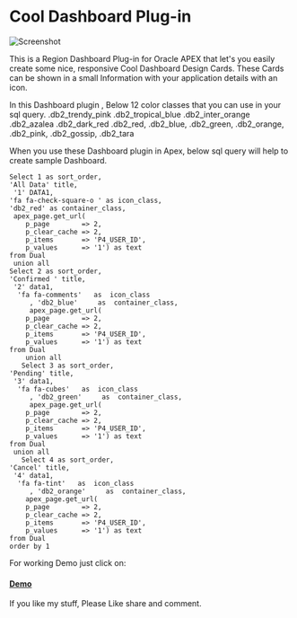 # Cool Dashboard Plug-in

![Screenshot](https://raw.githubusercontent.com/sattuvirus/cool_dashboard_plugin/master/screenshot.gif)

This is a Region Dashboard Plug-in for Oracle APEX that let's you easily create some nice, responsive Cool Dashboard Design Cards. These Cards can be shown in a small Information with your application details with an icon.

In this Dashboard plugin , Below 12 color classes that you can use in your sql query.
.db2_trendy_pink 
.db2_tropical_blue 
.db2_inter_orange 
.db2_azalea 
.db2_dark_red 
.db2_red,
.db2_blue,
.db2_green,
.db2_orange,
.db2_pink,
.db2_gossip,
.db2_tara

When you use these Dashboard plugin in Apex, below sql query will help to create sample Dashboard.
```
Select 1 as sort_order,
'All Data' title,
 '1' DATA1,
'fa fa-check-square-o ' as icon_class,
'db2_red' as container_class,
 apex_page.get_url(
    p_page        => 2,
    p_clear_cache => 2,
    p_items       => 'P4_USER_ID',
    p_values      => '1') as text
from Dual 
 union all
Select 2 as sort_order,
'Confirmed ' title,
 '2' data1,
  'fa fa-comments'   as  icon_class
     , 'db2_blue'     as  container_class,
     apex_page.get_url(
    p_page        => 2,
    p_clear_cache => 2,
    p_items       => 'P4_USER_ID',
    p_values      => '1') as text
from Dual 
    union all
   Select 3 as sort_order,
'Pending' title,
 '3' data1,
  'fa fa-cubes'   as  icon_class
     , 'db2_green'     as  container_class,
     apex_page.get_url(
    p_page        => 2,
    p_clear_cache => 2,
    p_items       => 'P4_USER_ID',
    p_values      => '1') as text
from Dual 
 union all
   Select 4 as sort_order,
'Cancel' title,
 '4' data1,
  'fa fa-tint'   as  icon_class
     , 'db2_orange'     as  container_class,
    apex_page.get_url(
    p_page        => 2,
    p_clear_cache => 2,
    p_items       => 'P4_USER_ID',
    p_values      => '1') as text
from Dual 
order by 1
```	
For working Demo just click on:
<a href ="https://apex.oracle.com/pls/apex/f?p=140847:3"> <h4>Demo</h4></a>

If you like my stuff, Please Like share and comment.
